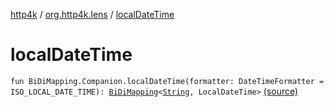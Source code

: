 [http4k](../index.md) / [org.http4k.lens](index.md) / [localDateTime](./local-date-time.md)

# localDateTime

`fun BiDiMapping.Companion.localDateTime(formatter: DateTimeFormatter = ISO_LOCAL_DATE_TIME): `[`BiDiMapping`](-bi-di-mapping/index.md)`<`[`String`](https://kotlinlang.org/api/latest/jvm/stdlib/kotlin/-string/index.html)`, LocalDateTime>` [(source)](https://github.com/http4k/http4k/blob/master/http4k-core/src/main/kotlin/org/http4k/lens/BiDiMapping.kt#L63)